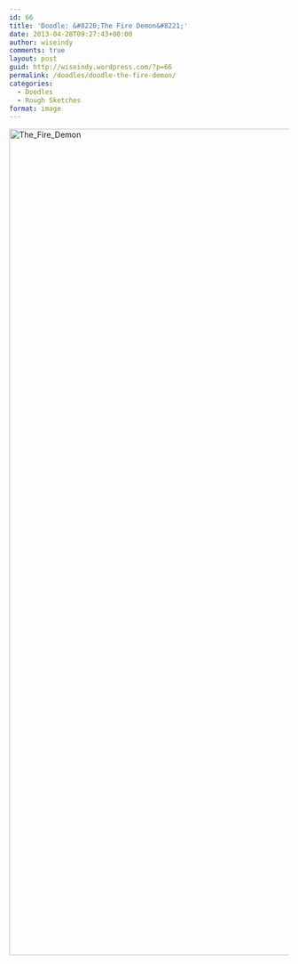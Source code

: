 ```yaml
---
id: 66
title: 'Doodle: &#8220;The Fire Demon&#8221;'
date: 2013-04-28T09:27:43+00:00
author: wiseindy
comments: true
layout: post
guid: http://wiseindy.wordpress.com/?p=66
permalink: /doodles/doodle-the-fire-demon/
categories:
  - Doodles
  - Rough Sketches
format: image
---
```

<img class="alignnone size-full wp-image-68" alt="The_Fire_Demon" src="http://wiseindy.com/wp-content/uploads/2013/04/the_fire_demon.png" width="960" height="1487" />